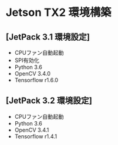 # Jetson TX2 環境構築

## [JetPack 3.1 環境設定]
* CPUファン自動起動
* SPI有効化
* Python 3.6
* OpenCV 3.4.0
* Tensorflow r1.6.0

## [JetPack 3.2 環境設定]
* CPUファン自動起動
* Python 3.6
* OpenCV 3.4.1
* Tensorflow r1.4.1
